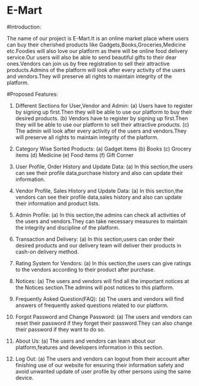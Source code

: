 # E-Mart

#Introduction:

The name of our project is E-Mart.It is an online market place where users can buy their cherished products
like Gadgets,Books,Groceries,Medicine etc.Foodies will also love our platform as there will be online food delivery
service.Our users will also be able to send beautiful gifts to their dear ones.Vendors can join us by free
registration to sell their attractive products.Admins of the platform will look after every activity of the users
and vendors.They will preserve all rights to maintain integrity of the platform.

#Proposed Features:

1. Different Sections for User,Vendor and Admin:
(a) Users have to register by signing up first.Then they will be able to use our platform to buy their
desired products.
(b) Vendors have to register by signing up first.Then they will be able to use our platform to sell their
attractive products.
(c) The admin will look after every activity of the users and vendors.They will preserve all rights to
maintain integrity of the platform.

2. Category Wise Sorted Products:
(a) Gadget items
(b) Books
(c) Grocery items
(d) Medicine
(e) Food items
(f) Gift Corner

3. User Profile, Order History and Update Data:
(a) In this section,the users can see their profile data,purchase history and also can update their information.

4. Vendor Profile, Sales History and Update Data:
(a) In this section,the vendors can see their profile data,sales history and also can update their information
and product lists.

5. Admin Profile:
(a) In this section,the admins can check all activities of the users and vendors.They can take necessary
measures to maintain the integrity and discipline of the platform.

6. Transaction and Delivery:
(a) In this section,users can order their desired products and our delivery team will deliver their products
in cash-on delivery method.

7. Rating System for Vendors:
(a) In this section,the users can give ratings to the vendors according to their product after purchase.

8. Notices:
(a) The users and vendors will find all the important notices at the Notices section.The admins will post
notices to this platform.

9. Frequently Asked Question(FAQ):
(a) The users and vendors will find answers of frequently asked questions related to our platform.

10. Forgot Password and Change Password:
(a) The users and vendors can reset their password if they forget their password.They can also change
their password if they want to do so.

11. About Us:
(a) The users and vendors can learn about our platform,features and developers information in this
section.

12. Log Out:
(a) The users and vendors can logout from their account after finishing use of our website for ensuring
their information safety and avoid unwanted update of user profile by other persons using the same
device.
